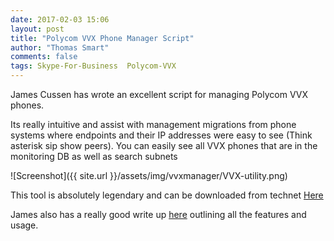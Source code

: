 ```yaml
---
date: 2017-02-03 15:06
layout: post
title: "Polycom VVX Phone Manager Script"
author: "Thomas Smart"
comments: false
tags: Skype-For-Business  Polycom-VVX
---
```

James Cussen has wrote an excellent script for managing Polycom VVX phones.

Its really intuitive and assist with management migrations from phone systems where endpoints and their IP addresses were easy to see (Think asterisk sip show peers). You can easily see all VVX phones that are in the monitoring DB as well as search subnets

![Screenshot]({{ site.url }}/assets/img/vvxmanager/VVX-utility.png)

This tool is absolutely legendary and can be downloaded from technet
[Here](https://gallery.technet.microsoft.com/Skype-for-Business-Lync-04884260")

James also has a really good write up [here](http://www.myskypelab.com/2015/10/skype-for-business-lync-polycom-vvx.html") outlining all the features and usage.
